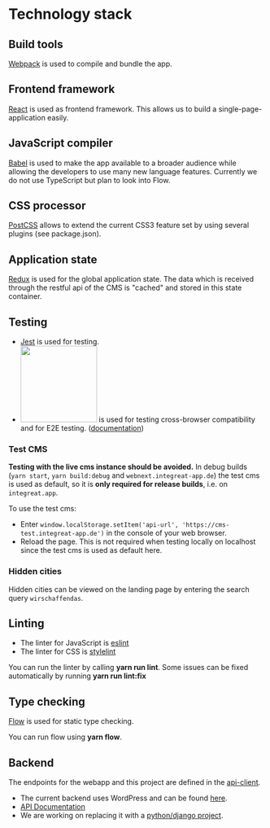 # Technology stack
## Build tools
[Webpack](https://webpack.github.io/) is used to compile and bundle the app.

## Frontend framework
[React](https://facebook.github.io/react/) is used as frontend framework.
This allows us to build a single-page-application easily.

## JavaScript compiler
[Babel](https://babeljs.io/) is used to make the app available to a broader audience while 
allowing the developers to use many new language features.
Currently we do not use TypeScript but plan to look into Flow.

## CSS processor
[PostCSS](http://postcss.org/) allows to extend the current CSS3 feature set by using several plugins (see package.json).

## Application state
[Redux](http://redux.js.org/) is used for the global application state. 
The data which is received through the restful api of the CMS is "cached" and stored in this state container.

## Testing
* [Jest](https://facebook.github.io/jest/) is used for testing.
* [<img src="https://d2ogrdw2mh0rsl.cloudfront.net/production/images/static/header/header-logo.svg" width="150">](https://www.browserstack.com) is used for testing cross-browser compatibility and for E2E testing. ([documentation](../../docs/e2e-tests.md))

### Test CMS
**Testing with the live cms instance should be avoided.**
In debug builds (`yarn start`, `yarn build:debug` and `webnext.integreat-app.de`) the test cms is used as default, so it is **only required for release builds**, i.e. on `integreat.app`.

To use the test cms:
* Enter `window.localStorage.setItem('api-url', 'https://cms-test.integreat-app.de')` 
in the console of your web browser.
* Reload the page.
This is not required when testing locally on localhost since the test cms is used as default here.

### Hidden cities
Hidden cities can be viewed on the landing page by entering the search query `wirschaffendas`.

## Linting
* The linter for JavaScript is [eslint](http://eslint.org/)
* The linter for CSS is [stylelint](https://stylelint.io/)

You can run the linter by calling **yarn run lint**. Some issues can be fixed automatically by running **yarn run lint:fix**

## Type checking
[Flow](https://flow.org/) is used for static type checking.

You can run flow using **yarn flow**. 

## Backend
The endpoints for the webapp and this project are defined in the [api-client](../../api-client).

* The current backend uses WordPress and can be found [here](https://github.com/Integreat/cms).
* [API Documentation](https://github.com/Integreat/cms/wiki/REST-APIv3-Documentation)
* We are working on replacing it with a [python/django project](https://github.com/Integreat/cms-django).
